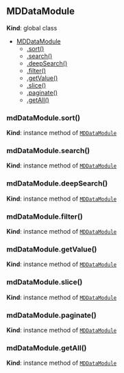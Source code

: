 <a name="MDDataModule"></a>

## MDDataModule
**Kind**: global class  

* [MDDataModule](#MDDataModule)
    * [.sort()](#MDDataModule+sort)
    * [.search()](#MDDataModule+search)
    * [.deepSearch()](#MDDataModule+deepSearch)
    * [.filter()](#MDDataModule+filter)
    * [.getValue()](#MDDataModule+getValue)
    * [.slice()](#MDDataModule+slice)
    * [.paginate()](#MDDataModule+paginate)
    * [.getAll()](#MDDataModule+getAll)

<a name="MDDataModule+sort"></a>

### mdDataModule.sort()
**Kind**: instance method of [<code>MDDataModule</code>](#MDDataModule)  
<a name="MDDataModule+search"></a>

### mdDataModule.search()
**Kind**: instance method of [<code>MDDataModule</code>](#MDDataModule)  
<a name="MDDataModule+deepSearch"></a>

### mdDataModule.deepSearch()
**Kind**: instance method of [<code>MDDataModule</code>](#MDDataModule)  
<a name="MDDataModule+filter"></a>

### mdDataModule.filter()
**Kind**: instance method of [<code>MDDataModule</code>](#MDDataModule)  
<a name="MDDataModule+getValue"></a>

### mdDataModule.getValue()
**Kind**: instance method of [<code>MDDataModule</code>](#MDDataModule)  
<a name="MDDataModule+slice"></a>

### mdDataModule.slice()
**Kind**: instance method of [<code>MDDataModule</code>](#MDDataModule)  
<a name="MDDataModule+paginate"></a>

### mdDataModule.paginate()
**Kind**: instance method of [<code>MDDataModule</code>](#MDDataModule)  
<a name="MDDataModule+getAll"></a>

### mdDataModule.getAll()
**Kind**: instance method of [<code>MDDataModule</code>](#MDDataModule)  
